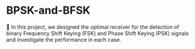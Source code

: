 # BPSK-and-BFSK
 	In this project, we designed the optimal receiver for the detection of binary Frequency Shift Keying (FSK) and Phase Shift Keying (PSK) signals and investigate the performance in each case. 
